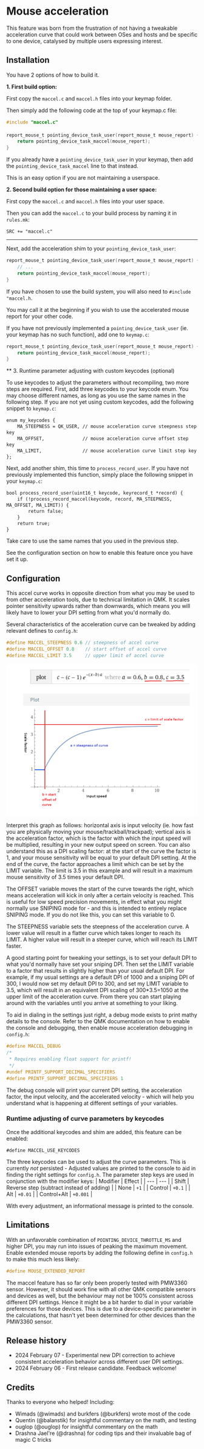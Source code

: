 # Mouse acceleration

This feature was born from the frustration of not having a tweakable acceleration curve that could work between OSes and hosts and be specific to one device, catalysed by multiple users expressing interest.

## Installation

You have 2 options of how to build it.


**1. First build option:**



First copy the `maccel.c` and `maccel.h` files into your keymap folder.

Then simply add the following code at the top of your keymap.c file:
```c
#include "maccel.c"

report_mouse_t pointing_device_task_user(report_mouse_t mouse_report) {
    return pointing_device_task_maccel(mouse_report);
}
```

If you already have a `pointing_device_task_user` in your keymap, then add the `pointing_device_task_maccel` line to that instead.

This is an easy option if you are not maintaining a userspace.


**2. Second build option for those maintaining a user space:**


First copy the `maccel.c` and `maccel.h` files into your user space.

Then you can add the `maccel.c` to your build process by naming it in `rules.mk`: 
```
SRC += "maccel.c"
```

---

Next, add the acceleration shim to your `pointing_device_task_user`:
```c
report_mouse_t pointing_device_task_user(report_mouse_t mouse_report) {
    // ...
    return pointing_device_task_maccel(mouse_report);
}
```
If you have chosen to use the build system, you will also need to `#include "maccel.h`.

You may call it at the beginning if you wish to use the accelerated mouse report for your other code.

If you have not previously implemented a `pointing_device_task_user` (ie. your keymap has no such function), add one to `keymap.c`:
```c
report_mouse_t pointing_device_task_user(report_mouse_t mouse_report) {
    return pointing_device_task_maccel(mouse_report);
}
```

** 3. Runtime parameter adjusting with custom keycodes (optional)

To use keycodes to adjust the parameters without recompiling, two more steps are required.
First, add three keycodes to your keycode enum. You may choose different names, as long as you use the same names in the following step. If you are not yet using custom keycodes, add the following snippet to `keymap.c`:
```
enum my_keycodes {
    MA_STEEPNESS = QK_USER, // mouse acceleration curve steepness step key
    MA_OFFSET,              // mouse acceleration curve offset step key
    MA_LIMIT,               // mouse acceleration curve limit step key
};
```
Next, add another shim, this time to `process_record_user`. If you have not previously implemented this function, simply place the following snippet in your `keymap.c`:
```
bool process_record_user(uint16_t keycode, keyrecord_t *record) {
    if (!process_record_maccel(keycode, record, MA_STEEPNESS, MA_OFFSET, MA_LIMIT)) {
        return false;
    }
    return true;
}
```
Take care to use the same names that you used in the previous step.

See the configuration section on how to enable this feature once you have set it up.

## Configuration

This accel curve works in opposite direction from what you may be used to from other acceleration tools, due to technical limitation in QMK. It scales pointer sensitivity upwards rather than downwards, which means you will likely have to lower your DPI setting from what you'd normally do.

Several characteristics of the acceleration curve can be tweaked by adding relevant defines to `config.h`:
```c
#define MACCEL_STEEPNESS 0.6 // steepness of accel curve
#define MACCEL_OFFSET 0.8    // start offset of accel curve
#define MACCEL_LIMIT 3.5     // upper limit of accel curve
```
[![](accel_curve.png)](https://www.wolframalpha.com/input?i=plot+c-%28c-1%29%28e%5E%28-%28x-b%29*a%29%29+with+a%3D0.6+with+b%3D0.8+with+c%3D3.5+from+x%3D-0.1+to+10+from+y%3D-0.1+to+4.5)

Interpret this graph as follows: horizontal axis is input velocity (ie. how fast you are physically moving your mouse/trackball/trackpad); vertical axis is the acceleration factor, which is the factor with which the input speed will be multiplied, resulting in your new output speed on screen. You can also understand this as a DPI scaling factor: at the start of the curve the factor is 1, and your mouse sensitivity will be equal to your default DPI setting. At the end of the curve, the factor approaches a limit which can be set by the LIMIT variable. The limit is 3.5 in this example and will result in a maximum mouse sensitivity of 3.5 times your default DPI.

The OFFSET variable moves the start of the curve towards the right, which means acceleration will kick in only after a certain velocity is reached. This is useful for low speed precision movements, in effect what you might normally use SNIPING mode for - and this is intended to entirely replace SNIPING mode. If you do not like this, you can set this variable to 0.

The STEEPNESS variable sets the steepness of the acceleration curve. A lower value will result in a flatter curve which takes longer to reach its LIMIT. A higher value will result in a steeper curve, which will reach its LIMIT faster.

A good starting point for tweaking your settings, is to set your default DPI to what you'd normally have set your sniping DPI. Then set the LIMIT variable to a factor that results in slightly higher than your usual default DPI. For example, if my usual settings are a default DPI of 1000 and a sniping DPI of 300, I would now set my default DPI to 300, and set my LIMIT variable to 3.5, which will result in an equivalent DPI scaling of 300*3.5=1050 at the upper limit of the acceleration curve. From there you can start playing around with the variables until you arrive at something to your liking.

To aid in dialing in the settings just right, a debug mode exists to print mathy details to the console. Refer to the QMK documentation on how to enable the console and debugging, then enable mouse acceleration debugging in `config.h`:
```c
#define MACCEL_DEBUG
/*
 * Requires enabling float support for printf!
 */
#undef PRINTF_SUPPORT_DECIMAL_SPECIFIERS
#define PRINTF_SUPPORT_DECIMAL_SPECIFIERS 1
```

The debug console will print your current DPI setting, the acceleration factor, the input velocity, and the accelerated velocity - which will help you understand what is happening at different settings of your variables.

### Runtime adjusting of curve parameters by keycodes

Once the additional keycodes and shim are added, this feature can be enabled:
```
#define MACCEL_USE_KEYCODES
```

The three keycodes can be used to adjust the curve parameters. This is currently *not* persisted - Adjusted values are printed to the console to aid in finding the right settings for `config.h`.
The parameter step keys are used in conjunction with the modifier keys:
| Modifier    | Effect                                    |
| ---         | ---                                       |
| Shift       | Reverse step (subtract instead of adding) |
| None        | `+1`                                      |
| Control     | `+0.1`                                    |
| Alt         | `+0.01`                                   |
| Control+Alt | `+0.001`                                  |

With every adjustment, an informational message is printed to the console.

## Limitations

With an unfavorable combination of `POINTING_DEVICE_THROTTLE_MS` and higher DPI, you may run into issues of peaking the maximum movement. Enable extended mouse reports by adding the following define in `config.h` to make this much less likely:
```c
#define MOUSE_EXTENDED_REPORT
```

The maccel feature has so far only been properly tested with PMW3360 sensor. However, it should work fine with all other QMK compatible sensors and devices as well, but the behaviour may not be 100% consistent across different DPI settings. Hence it might be a bit harder to dial in your variable preferences for those devices. This is due to a device-specific parameter in the calculations, that hasn't yet been determined for other devices than the PMW3360 sensor.

## Release history
- 2024 February 07 - Experimental new DPI correction to achieve consistent acceleration behavior across different user DPI settings.
- 2024 February 06 - First release candidate. Feedback welcome!

## Credits
Thanks to everyone who helped!
Including:
- Wimads (@wimads) and burkfers (@burkfers) wrote most of the code
- Quentin (@balanstik) for insightful commentary on the math, and testing
- ouglop (@ouglop) for insightful commentary on the math
- Drashna Jael're (@drashna) for coding tips and their invaluable bag of magic C tricks
